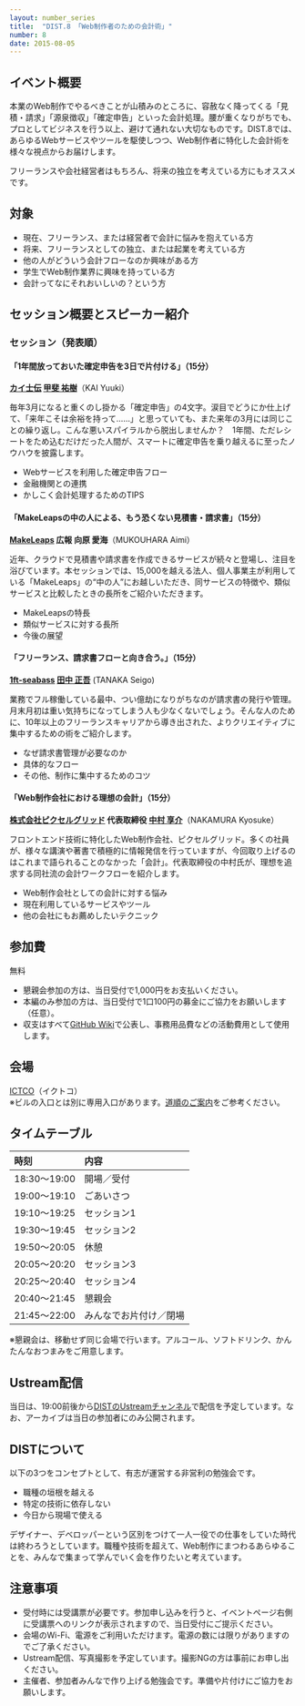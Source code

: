 ```yaml
---
layout: number_series
title:  "DIST.8 「Web制作者のための会計術」"
number: 8
date: 2015-08-05
---
```


## イベント概要

本業のWeb制作でやるべきことが山積みのところに、容赦なく降ってくる「見積・請求」「源泉徴収」「確定申告」といった会計処理。腰が重くなりがちでも、プロとしてビジネスを行う以上、避けて通れない大切なものです。DIST.8では、あらゆるWebサービスやツールを駆使しつつ、Web制作者に特化した会計術を様々な視点からお届けします。

フリーランスや会社経営者はもちろん、将来の独立を考えている方にもオススメです。

## 対象

* 現在、フリーランス、または経営者で会計に悩みを抱えている方
* 将来、フリーランスとしての独立、または起業を考えている方
* 他の人がどういう会計フローなのか興味がある方
* 学生でWeb制作業界に興味を持っている方
* 会計ってなにそれおいしいの？という方

## セッション概要とスピーカー紹介

### セッション（発表順）

#### **「1年間放っておいた確定申告を3日で片付ける」（15分）**

**[カイ士伝](http://bloggingfrom.tv/wp/) [甲斐 祐樹](https://twitter.com/kai4den)**（KAI Yuuki）

毎年3月になると重くのし掛かる「確定申告」の4文字。涙目でどうにか仕上げて、「来年こそは余裕を持って……」と思っていても、また来年の3月には同じことの繰り返し。こんな悪いスパイラルから脱出しませんか？　1年間、ただレシートをため込むだけだった人間が、スマートに確定申告を乗り越えるに至ったノウハウを披露します。

* Webサービスを利用した確定申告フロー
* 金融機関との連携
* かしこく会計処理するためのTIPS

#### **「MakeLeapsの中の人による、もう恐くない見積書・請求書」（15分）**

**[MakeLeaps](https://www.makeleaps.jp/) 広報 向原 愛海**（MUKOUHARA Aimi）

近年、クラウドで見積書や請求書を作成できるサービスが続々と登場し、注目を浴びています。本セッションでは、15,000を越える法人、個人事業主が利用している「MakeLeaps」の“中の人”にお越しいただき、同サービスの特徴や、類似サービスと比較したときの長所をご紹介いただきます。

* MakeLeapsの特長
* 類似サービスに対する長所
* 今後の展望

#### **「フリーランス、請求書フローと向き合う。」（15分）**

**[1ft-seabass](http://www.1ft-seabass.jp/memo/) [田中 正吾](https://twitter.com/1ft_seabass)** (TANAKA Seigo)

業務でフル稼働している最中、つい億劫になりがちなのが請求書の発行や管理。月末月初は重い気持ちになってしまう人も少なくないでしょう。そんな人のために、10年以上のフリーランスキャリアから導き出された、よりクリエイティブに集中するための術をご紹介します。

* なぜ請求書管理が必要なのか
* 具体的なフロー
* その他、制作に集中するためのコツ

#### **「Web制作会社における理想の会計」（15分）**

**[株式会社ピクセルグリッド](http://www.pxgrid.com/) 代表取締役 [中村 享介](https://twitter.com/Kyosuke)**（NAKAMURA Kyosuke）

フロントエンド技術に特化したWeb制作会社、ピクセルグリッド。多くの社員が、様々な講演や著書で積極的に情報発信を行っていますが、今回取り上げるのはこれまで語られることのなかった「会計」。代表取締役の中村氏が、理想を追求する同社流の会計ワークフローを紹介します。

* Web制作会社としての会計に対する悩み
* 現在利用しているサービスやツール
* 他の会社にもお薦めしたいテクニック

## 参加費

無料

* 懇親会参加の方は、当日受付で1,000円をお支払いください。
* 本編のみ参加の方は、当日受付で1口100円の募金にご協力をお願いします（任意）。
* 収支はすべて[GitHub Wiki](https://github.com/448jp/dist/wiki)で公表し、事務用品費などの活動費用として使用します。

## 会場

[ICTCO](http://ictco.jp/)（イクトコ）  
※ビルの入口とは別に専用入口があります。[道順のご案内](http://ceroan.jp/ictco/map.jpg)をご参考ください。

## タイムテーブル

| 時刻         | 内容 |
|:-------------|:-----|
| 18:30～19:00 | 開場／受付  |
| 19:00～19:10 | ごあいさつ  |
| 19:10～19:25 | セッション1 |
| 19:30～19:45 | セッション2 |
| 19:50～20:05 | 休憩        |
| 20:05～20:20 | セッション3 |
| 20:25～20:40 | セッション4 |
| 20:40～21:45 | 懇親会      |
| 21:45～22:00 | みんなでお片付け／閉場 |

※懇親会は、移動せず同じ会場で行います。アルコール、ソフトドリンク、かんたんなおつまみをご用意します。

## Ustream配信

当日は、19:00前後から[DISTのUstreamチャンネル](http://www.ustream.tv/channel/dist-live)で配信を予定しています。なお、アーカイブは当日の参加者にのみ公開されます。

## DISTについて

以下の3つをコンセプトとして、有志が運営する非営利の勉強会です。

* 職種の垣根を越える
* 特定の技術に依存しない
* 今日から現場で使える

デザイナー、デベロッパーという区別をつけて一人一役での仕事をしていた時代は終わろうとしています。職種や技術を超えて、Web制作にまつわるあらゆることを、みんなで集まって学んでいく会を作りたいと考えています。

## 注意事項

* 受付時には受講票が必要です。参加申し込みを行うと、イベントページ右側に受講票へのリンクが表示されますので、当日受付にご提示ください。
* 会場のWi-Fi、電源をご利用いただけます。電源の数には限りがありますのでご了承ください。
* Ustream配信、写真撮影を予定しています。撮影NGの方は事前にお申し出ください。
* 主催者、参加者みんなで作り上げる勉強会です。準備や片付けにご協力をお願いします。